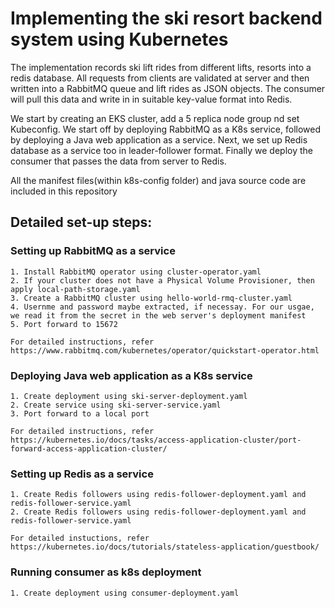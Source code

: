 # Implementing the ski resort backend system using Kubernetes
The implementation records ski lift rides from different lifts, resorts into a redis database. All requests from clients are validated at server and then written into a RabbitMQ queue and lift rides as JSON objects.
The consumer will pull this data and write in in suitable key-value format into Redis.

We start by creating an EKS cluster, add a 5 replica node group nd set Kubeconfig. We start off by deploying RabbitMQ as a K8s service, followed by deploying a Java web application as a service. Next, we set up Redis database as a service too in leader-follower format. Finally we deploy the consumer that passes the data from server to Redis.

All the manifest files(within k8s-config folder) and java source code are included in this repository

## Detailed set-up steps:
### Setting up RabbitMQ as a service
    1. Install RabbitMQ operator using cluster-operator.yaml
    2. If your cluster does not have a Physical Volume Provisioner, then apply local-path-storage.yaml
    3. Create a RabbitMQ cluster using hello-world-rmq-cluster.yaml
    4. Usernme and password maybe extracted, if necessay. For our usgae, we read it from the secret in the web server's deployment manifest
    5. Port forward to 15672

    For detailed instructions, refer https://www.rabbitmq.com/kubernetes/operator/quickstart-operator.html
    
### Deploying Java web application as a K8s service
    1. Create deployment using ski-server-deployment.yaml
    2. Create service using ski-server-service.yaml
    3. Port forward to a local port 
    
    For detailed instructions, refer https://kubernetes.io/docs/tasks/access-application-cluster/port-forward-access-application-cluster/ 
    
### Setting up Redis as a service
    1. Create Redis followers using redis-follower-deployment.yaml and redis-follower-service.yaml
    2. Create Redis followers using redis-follower-deployment.yaml and redis-follower-service.yaml

    For detailed instuctions, refer https://kubernetes.io/docs/tutorials/stateless-application/guestbook/
    
### Running consumer as k8s deployment
    1. Create deployment using consumer-deployment.yaml
